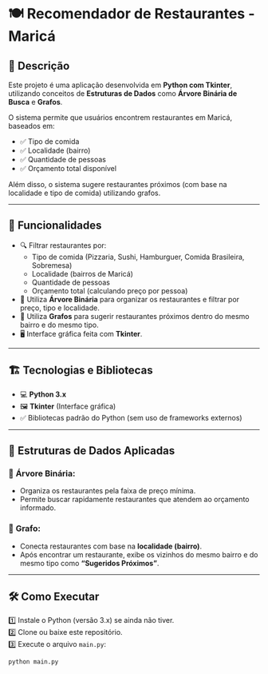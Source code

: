 # 🍽️ Recomendador de Restaurantes - Maricá

## 📜 Descrição
Este projeto é uma aplicação desenvolvida em **Python com Tkinter**, utilizando conceitos de **Estruturas de Dados** como **Árvore Binária de Busca** e **Grafos**.

O sistema permite que usuários encontrem restaurantes em Maricá, baseados em:
- ✅ Tipo de comida
- ✅ Localidade (bairro)
- ✅ Quantidade de pessoas
- ✅ Orçamento total disponível

Além disso, o sistema sugere restaurantes próximos (com base na localidade e tipo de comida) utilizando grafos.

---

## 🚀 Funcionalidades
- 🔍 Filtrar restaurantes por:
  - Tipo de comida (Pizzaria, Sushi, Hamburguer, Comida Brasileira, Sobremesa)
  - Localidade (bairros de Maricá)
  - Quantidade de pessoas
  - Orçamento total (calculando preço por pessoa)
- 🌳 Utiliza **Árvore Binária** para organizar os restaurantes e filtrar por preço, tipo e localidade.
- 🔗 Utiliza **Grafos** para sugerir restaurantes próximos dentro do mesmo bairro e do mesmo tipo.
- 🖥️ Interface gráfica feita com **Tkinter**.

---

## 🏗️ Tecnologias e Bibliotecas
- 💻 **Python 3.x**
- 🖼️ **Tkinter** (Interface gráfica)
- ✅ Bibliotecas padrão do Python (sem uso de frameworks externos)

---

## 🔗 Estruturas de Dados Aplicadas
### 🌳 **Árvore Binária:**
- Organiza os restaurantes pela faixa de preço mínima.
- Permite buscar rapidamente restaurantes que atendem ao orçamento informado.

### 🔗 **Grafo:**
- Conecta restaurantes com base na **localidade (bairro)**.
- Após encontrar um restaurante, exibe os vizinhos do mesmo bairro e do mesmo tipo como **“Sugeridos Próximos”**.

---

## 🛠️ Como Executar
1️⃣ Instale o Python (versão 3.x) se ainda não tiver.  
2️⃣ Clone ou baixe este repositório.  
3️⃣ Execute o arquivo `main.py`:
```bash
python main.py
